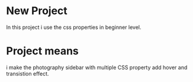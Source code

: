 # New Project
  In this project i use the css properties in beginner level.
  # Project means 
   i make the photography sidebar with multiple CSS property 
   add hover and transistion effect.
   
